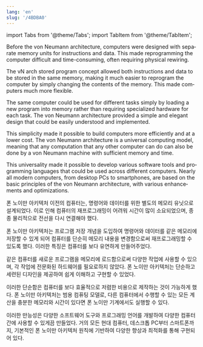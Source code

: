 ```yaml
---
lang: 'en'
slug: '/4BDBA0'
---
```


import Tabs from '@theme/Tabs';
import TabItem from '@theme/TabItem';

<Tabs groupId='lang' queryString>
<TabItem value='en' label='English 🇺🇸' lang='en-US' default>
<div lang='en-US'>

Before the von Neumann architecture, computers were designed with separate memory units for instructions and data. This made reprogramming the computer difficult and time-consuming, often requiring physical rewiring.

The vN arch stored program concept allowed both instructions and data to be stored in the same memory, making it much easier to reprogram the computer by simply changing the contents of the memory. This made computers much more flexible.

The same computer could be used for different tasks simply by loading a new program into memory rather than requiring specialized hardware for each task. The von Neumann architecture provided a simple and elegant design that could be easily understood and implemented.

This simplicity made it possible to build computers more efficiently and at a lower cost. The von Neumann architecture is a universal computing model, meaning that any computation that any other computer can do can also be done by a von Neumann machine with sufficient memory and time.

This universality made it possible to develop various software tools and programming languages that could be used across different computers. Nearly all modern computers, from desktop PCs to smartphones, are based on the basic principles of the von Neumann architecture, with various enhancements and optimizations.

</div>
</TabItem>
<TabItem value='ko' label='한국어 🇰🇷' lang='ko-KR'>
<div lang='ko-KR'>

폰 노이만 아키텍처 이전의 컴퓨터는, 명령어와 데이터를 위한 별도의 메모리 유닛으로 설계되었다. 이로 인해 컴퓨터의 재프로그래밍이 어려워 시간이 많이 소요되었으며, 종종 물리적으로 전선을 다시 연결해야 했다.

폰 노이만 아키텍처는 프로그램 저장 개념을 도입하여 명령어와 데이터를 같은 메모리에 저장할 수 있게 되어 컴퓨터를 단순히 메모리 내용을 변경함으로써 재프로그래밍할 수 있도록 했다. 이러한 특징은 컴퓨터를 보다 유연하게 만들어주었다.

같은 컴퓨터를 새로운 프로그램을 메모리에 로드함으로써 다양한 작업에 사용할 수 있으며, 각 작업에 전문화된 하드웨어를 필요로하지 않았다. 폰 노이만 아키텍처는 단순하고 세련된 디자인을 제공하여 쉽게 이해하고 구현할 수 있었다.

이러한 단순함은 컴퓨터를 보다 효율적으로 저렴한 비용으로 제작하는 것이 가능하게 했다. 폰 노이만 아키텍처는 범용 컴퓨팅 모델로, 다른 컴퓨터에서 수행할 수 있는 모든 계산을 충분한 메모리와 시간이 있다면 폰 노이만 기계에서도 실행할 수 있다.

이러한 만능성은 다양한 소프트웨어 도구와 프로그래밍 언어를 개발하여 다양한 컴퓨터간에 사용할 수 있게끔 만들었다. 거의 모든 현대 컴퓨터, 데스크톱 PC부터 스마트폰까지, 기본적인 폰 노이만 아키텍처 원칙에 기반하여 다양한 향상과 최적화를 통해 구현되어 있다.

</div>
</TabItem>
</Tabs>
